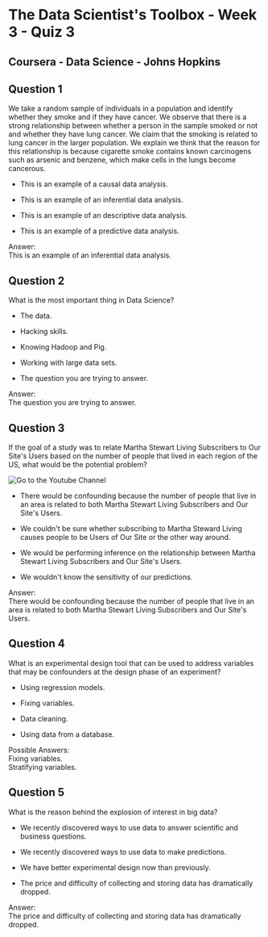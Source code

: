 # The Data Scientist's Toolbox - Week 3 - Quiz 3
## Coursera - Data Science - Johns Hopkins


Question 1
----------
We take a random sample of individuals in a population and identify whether they smoke and if they have cancer. We observe that there is a strong relationship between whether a person in the sample smoked or not and whether they have lung cancer. We claim that the smoking is related to lung cancer in the larger population. We explain we think that the reason for this relationship is because cigarette smoke contains known carcinogens such as arsenic and benzene, which make cells in the lungs become cancerous.

* This is an example of a causal data analysis.

* This is an example of an inferential data analysis.

* This is an example of an descriptive data analysis.

* This is an example of a predictive data analysis.

Answer: </br>
This is an example of an inferential data analysis.

Question 2
----------
What is the most important thing in Data Science?

* The data.

* Hacking skills.

* Knowing Hadoop and Pig.

* Working with large data sets.

* The question you are trying to answer.

Answer: </br> 
The question you are trying to answer.

Question 3
----------
If the goal of a study was to relate Martha Stewart Living Subscribers to Our Site's Users based on the number of people that lived in each region of the US, what would be the potential problem?

<img src="https://d396qusza40orc.cloudfront.net/datascitoolbox%2Fheatmap.png" alt="Go to the Youtube Channel">

* There would be confounding because the number of people that live in an area is related to both Martha Stewart Living Subscribers and Our Site's Users.

* We couldn't be sure whether subscribing to Martha Steward Living causes people to be Users of Our Site or the other way around.

* We would be performing inference on the relationship between Martha Stewart Living Subscribers and Our Site's Users.

* We wouldn't know the sensitivity of our predictions.

Answer: </br>
There would be confounding because the number of people that live in an area is related to both Martha Stewart Living Subscribers and Our Site's Users.

Question 4
----------
What is an experimental design tool that can be used to address variables that may be confounders at the design phase of an experiment?

* Using regression models.

* Fixing variables.

* Data cleaning.

* Using data from a database.

Possible Answers: </br>
Fixing variables. </br>
Stratifying variables.

Question 5
----------
What is the reason behind the explosion of interest in big data?

* We recently discovered ways to use data to answer scientific and business questions.

* We recently discovered ways to use data to make predictions.

* We have better experimental design now than previously.

* The price and difficulty of collecting and storing data has dramatically dropped.

Answer: </br>
The price and difficulty of collecting and storing data has dramatically dropped.